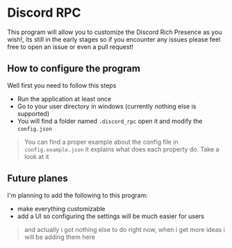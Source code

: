 # Discord RPC
This program will allow you to customize the Discord Rich Presence as you wish!,
its still in the early stages so if you encounter any issues please feel free to open an issue or even a pull request!


## How to configure the program
Well first you need to follow this steps

* Run the application at least once 
* Go to your user directory in windows (currently nothing else is supported)
* You will find a folder named `.discord_rpc` open it and modify the `config.json`
> You can find a proper example about the config file in `config.example.json` it explains what does each property do. Take a look at it

## Future planes
I'm planning to add the following to this program:
* make everything customizable 
* add a UI so configuring the settings will be much easier for users

> and actually i got nothing else to do right now, when i get more ideas i will be adding them here